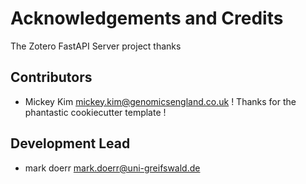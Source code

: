 
# Acknowledgements and Credits

The Zotero FastAPI Server project thanks


Contributors
------------

* Mickey Kim <mickey.kim@genomicsengland.co.uk>  ! Thanks for the phantastic cookiecutter template !


Development Lead
----------------

* mark doerr <mark.doerr@uni-greifswald.de>